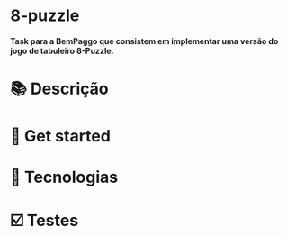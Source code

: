 # 8-puzzle
#### Task para a BemPaggo que consistem em implementar uma versão do jogo de tabuleiro 8-Puzzle.

# 📚 Descrição

# 📢 Get started

# 🚀 Tecnologias

# ☑️ Testes

